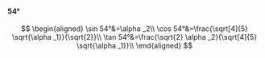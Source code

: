 #### 54°

$$
\begin{aligned}
\sin 54°&=\alpha _2\\
\cos 54°&=\frac{\sqrt[4]{5} \sqrt{\alpha _1}}{\sqrt{2}}\\
\tan 54°&=\frac{\sqrt{2} \alpha _2}{\sqrt[4]{5} \sqrt{\alpha _1}}\\
\end{aligned}
$$

